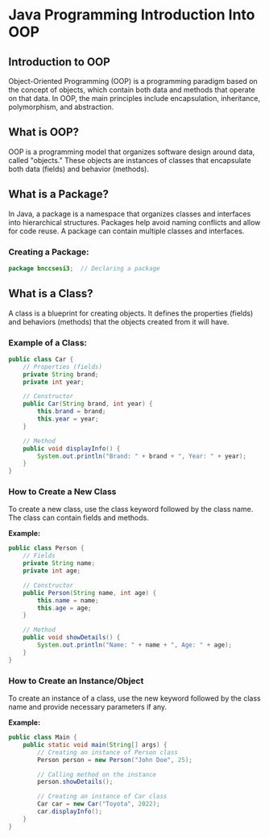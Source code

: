 # Java Programming Introduction Into OOP

## Introduction to OOP
Object-Oriented Programming (OOP) is a programming paradigm based on the concept of objects, which contain both data and methods that operate on that data. In OOP, the main principles include encapsulation, inheritance, polymorphism, and abstraction.

## What is OOP?
OOP is a programming model that organizes software design around data, called "objects." These objects are instances of classes that encapsulate both data (fields) and behavior (methods). 

## What is a Package?
In Java, a package is a namespace that organizes classes and interfaces into hierarchical structures. Packages help avoid naming conflicts and allow for code reuse. A package can contain multiple classes and interfaces.

### Creating a Package:
```java
package bnccsesi3;  // Declaring a package
```

## What is a Class?
A class is a blueprint for creating objects. It defines the properties (fields) and behaviors (methods) that the objects created from it will have.

### Example of a Class:
```java
public class Car {
    // Properties (fields)
    private String brand;
    private int year;

    // Constructor
    public Car(String brand, int year) {
        this.brand = brand;
        this.year = year;
    }

    // Method
    public void displayInfo() {
        System.out.println("Brand: " + brand + ", Year: " + year);
    }
}
```

### How to Create a New Class
To create a new class, use the class keyword followed by the class name. The class can contain fields and methods.

**Example:**
```java
public class Person {
    // Fields
    private String name;
    private int age;

    // Constructor
    public Person(String name, int age) {
        this.name = name;
        this.age = age;
    }

    // Method
    public void showDetails() {
        System.out.println("Name: " + name + ", Age: " + age);
    }
}
```

### How to Create an Instance/Object
To create an instance of a class, use the new keyword followed by the class name and provide necessary parameters if any.

**Example:**
```java
public class Main {
    public static void main(String[] args) {
        // Creating an instance of Person class
        Person person = new Person("John Doe", 25);

        // Calling method on the instance
        person.showDetails();

        // Creating an instance of Car class
        Car car = new Car("Toyota", 2022);
        car.displayInfo();
    }
}
```
